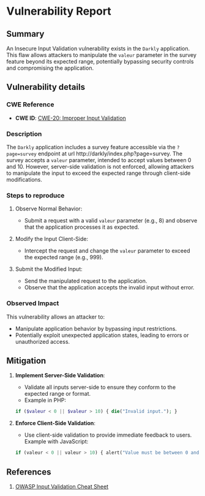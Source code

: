 # Vulnerability Report

## Summary

An Insecure Input Validation vulnerability exists in the `Darkly` application. This flaw allows attackers to manipulate the `valeur` parameter in the survey feature beyond its expected range, potentially bypassing security controls and compromising the application.

## Vulnerability details

### CWE Reference

- **CWE ID**: [CWE-20: Improper Input Validation](https://cwe.mitre.org/data/definitions/20.html)

### Description

The `Darkly` application includes a survey feature accessible via the `?page=survey` endpoint at url http://darkly/index.php?page=survey. The survey accepts a `valeur` parameter, intended to accept values between 0 and 10. However, server-side validation is not enforced, allowing attackers to manipulate the input to exceed the expected range through client-side modifications.

### Steps to reproduce

1. Observe Normal Behavior:
   - Submit a request with a valid `valeur` parameter (e.g., 8) and observe that the application processes it as expected.

2. Modify the Input Client-Side:
   - Intercept the request and change the `valeur` parameter to exceed the expected range (e.g., 999).

3. Submit the Modified Input:
   - Send the manipulated request to the application.
   - Observe that the application accepts the invalid input without error.

### Observed Impact

This vulnerability allows an attacker to:
- Manipulate application behavior by bypassing input restrictions.
- Potentially exploit unexpected application states, leading to errors or unauthorized access.

## Mitigation

1. **Implement Server-Side Validation**:
   - Validate all inputs server-side to ensure they conform to the expected range or format.
   - Example in PHP:
   ```php
   if ($valeur < 0 || $valeur > 10) { die("Invalid input."); }
   ```


2. **Enforce Client-Side Validation**:
   - Use client-side validation to provide immediate feedback to users. Example with JavaScript:
   ```php
   if (valeur < 0 || valeur > 10) { alert("Value must be between 0 and 10."); }
   ```

## References

1. [OWASP Input Validation Cheat Sheet](https://cheatsheetseries.owasp.org/cheatsheets/Input_Validation_Cheat_Sheet.html)

